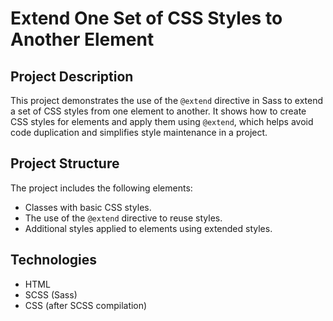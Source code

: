 # Extend One Set of CSS Styles to Another Element

## Project Description

This project demonstrates the use of the `@extend` directive in Sass to extend a set of CSS styles from one element to another. It shows how to create CSS styles for elements and apply them using `@extend`, which helps avoid code duplication and simplifies style maintenance in a project.

## Project Structure

The project includes the following elements:

- Classes with basic CSS styles.
- The use of the `@extend` directive to reuse styles.
- Additional styles applied to elements using extended styles.

## Technologies

- HTML
- SCSS (Sass)
- CSS (after SCSS compilation)